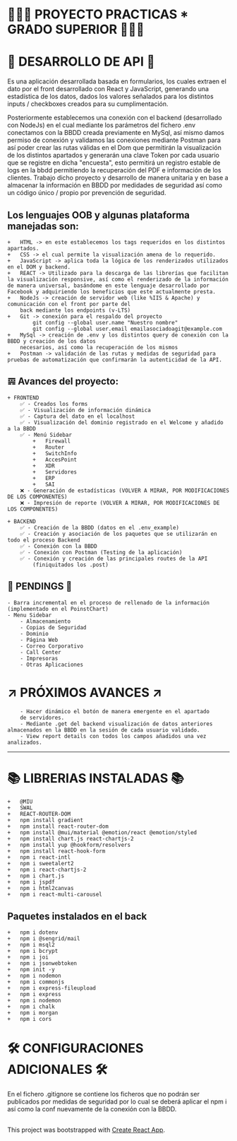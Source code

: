# 👨🏻‍🎓 PROYECTO PRACTICAS * GRADO SUPERIOR 👨🏻‍🎓
# 📲 DESARROLLO DE API 📲

Es una aplicación desarrollada basada en formularios, los cuales extraen el dato por el front
desarrollado con React y JavaScript, generando una estadística de los datos,
dados los valores señalados para los distintos inputs / checkboxes creados para su cumplimentación.

Posteriormente establecemos una conexión con el backend (desarrollado con NodeJs) en el cual mediante los parámetros
del fichero .env conectamos con la BBDD creada previamente en MySql, así mismo damos permiso de conexión y validamos
las conexiones mediante Postman para así poder crear las rutas válidas en el Dom que permitirán la visualización de
los distintos apartados y generarán una clave Token por cada usuario que se registre en dicha "encuesta",
esto permitirá un registro estable de logs en la bbdd permitiendo la recuperación del PDF e información de los clientes. Trabajo dicho proyecto y desarrollo de manera unitaria y en base a almacenar la información en BBDD por medidades de seguridad así como un código único / propio por prevención de seguridad.

## Los lenguajes OOB y algunas plataforma manejadas son:
    +   HTML -> en este establecemos los tags requeridos en los distintos apartados.
    +   CSS -> el cual permite la visualización amena de lo requerido.
    +   JavaScript -> aplica toda la lógica de los renderizados utilizados en el DOM y backend.
    +   REACT -> Utilizado para la descarga de las librerías que facilitan la visualización responsive, así como el renderizado de la información de manera universal, basándome en este lenguaje desarrollado por Facebook y adquiriendo los beneficios que este actualmente presta.
    +   NodeJs -> creación de servidor web (like %IIS & Apache) y comunicación con el front por parte del
        back mediante los endpoints (v-LTS)
    +   Git -> conexión para el respaldo del proyecto
            git config --global user.name "Nuestro nombre"
            git config --global user.email emailasociadoagit@example.com  
    +   MySql -> creación de .env y los distintos query de conexión con la BBDD y creación de los datos
        necesarios, así como la recuperación de los mismos
    +   Postman -> validación de las rutas y medidas de seguridad para pruebas de automatización que confirmarán la autenticidad de la API.

## 𝌙 Avances del proyecto:

    + FRONTEND
        ✅ - Creados los forms
        ✅ - Visualización de información dinámica
        ✅ - Captura del dato en el localhost
        ✅ - Visualización del dominio registrado en el Welcome y añadido a la BBDD
        ✅ - Menú Sidebar
            +   Firewall
            +   Router
            +   SwitchInfo
            +   AccesPoint
            +   XDR
            +   Servidores
            +   ERP
            +   SAI
        ❌ - Generación de estadísticas (VOLVER A MIRAR, POR MODIFICACIONES DE LOS COMPONENTES)
        ❌ - Impresión de reporte (VOLVER A MIRAR, POR MODIFICACIONES DE LOS COMPONENTES)

    + BACKEND
        ✅ - Creación de la BBDD (datos en el .env_example)
        ✅ - Creación y asociación de los paquetes que se utilizarán en todo el proceso Backend
        ✅ - Conexión con la BBDD
        ✅ - Conexión con Postman (Testing de la aplicación)
        ✅ - Conexión y creación de las principales routes de la API
            (finiquitados los .post)
            
## 🧧 PENDINGS 🧧 

    - Barra incremental en el proceso de rellenado de la información (implementado en el PoinstChart)
    - Menu Sidebar
        - Almacenamiento
        - Copias de Seguridad
        - Dominio
        - Página Web
        - Correo Corporativo
        - Call Center
        - Impresoras
        - Otras Aplicaciones

# ↗️ PRÓXIMOS AVANCES ↗️

        - Hacer dinámico el botón de manera emergente en el apartado
        de servidores.
        - Mediante .get del backend visualización de datos anteriores almacenados en la BBDD en la sesión de cada usuario validado.
        - View report details con todos los campos añadidos una vez analizados.

******************************************************************************************************************************************************************************************************************************************

# 📚 LIBRERIAS INSTALADAS 📚

    +   @MIU
    +   SWAL
    +   REACT-ROUTER-DOM
    +   npm install gradient
    +   npm install react-router-dom
    +   npm install @mui/material @emotion/react @emotion/styled
    +   npm install chart.js react-chartjs-2
    +   npm install yup @hookform/resolvers
    +   npm install react-hook-form
    +   npm i react-intl
    +   npm i sweetalert2
    +   npm i react-chartjs-2
    +   npm i chart.js
    +   npm i jspdf
    +   npm i html2canvas
    +   npm i react-multi-carousel

## Paquetes instalados en el back

    +   npm i dotenv
    +   npm i @sengrid/mail
    +   npm i msql2
    +   npm i bcrypt
    +   npm i joi
    +   npm i jsonwebtoken
    +   npm init -y
    +   npm i nodemon 
    +   npm i commonjs
    +   npm i express-fileupload
    +   npm i express
    +   npm i nodemon
    +   npm i chalk
    +   npm i morgan
    +   npm i cors


# 🛠️ CONFIGURACIONES ADICIONALES 🛠️

En el fichero .gitignore se contiene los ficheros que no podrán ser publicados por medidas de seguridad por lo cual se deberá aplicar el npm i así como la conf nuevamente de la conexión con la BBDD.

##
This project was bootstrapped with [Create React App](https://github.com/facebook/create-react-app).